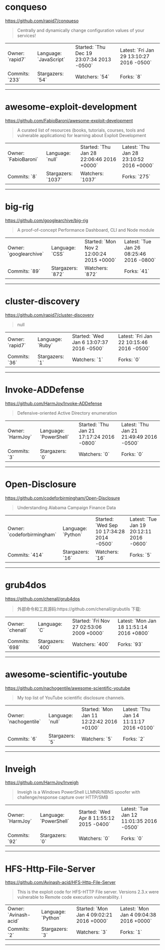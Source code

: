 # conqueso

https://github.com/rapid7/conqueso
<blockquote>
Centrally and dynamically change configuration values of your services!
</blockquote>

<table>
<tr><td>Owner: `rapid7`</td>
    <td>Language: `JavaScript`</td>
    <td>Started: `Thu Dec 19 23:07:34 2013 -0500`</td>
    <td>Latest: `Fri Jan 29 13:10:27 2016 -0500`</td></tr>
<tr><td>Commits: `233`</td>
    <td>Stargazers: `54`</td>
    <td>Watchers: `54`</td>
    <td>Forks: `8`</td></tr>
</table>

---

# awesome-exploit-development

https://github.com/FabioBaroni/awesome-exploit-development
<blockquote>
A curated list of resources (books, tutorials, courses, tools and vulnerable applications) for learning about Exploit Development
</blockquote>

<table>
<tr><td>Owner: `FabioBaroni`</td>
    <td>Language: `null`</td>
    <td>Started: `Thu Jan 28 22:06:46 2016 +0000`</td>
    <td>Latest: `Thu Jan 28 23:10:52 2016 +0000`</td></tr>
<tr><td>Commits: `8`</td>
    <td>Stargazers: `1037`</td>
    <td>Watchers: `1037`</td>
    <td>Forks: `275`</td></tr>
</table>

---

# big-rig

https://github.com/googlearchive/big-rig
<blockquote>
A proof-of-concept Performance Dashboard, CLI and Node module
</blockquote>

<table>
<tr><td>Owner: `googlearchive`</td>
    <td>Language: `CSS`</td>
    <td>Started: `Mon Nov 2 12:00:24 2015 +0000`</td>
    <td>Latest: `Tue Jan 26 08:25:46 2016 -0800`</td></tr>
<tr><td>Commits: `89`</td>
    <td>Stargazers: `872`</td>
    <td>Watchers: `872`</td>
    <td>Forks: `41`</td></tr>
</table>

---

# cluster-discovery

https://github.com/rapid7/cluster-discovery
<blockquote>
null
</blockquote>

<table>
<tr><td>Owner: `rapid7`</td>
    <td>Language: `Ruby`</td>
    <td>Started: `Wed Jan 6 13:07:37 2016 -0500`</td>
    <td>Latest: `Fri Jan 22 10:15:46 2016 -0500`</td></tr>
<tr><td>Commits: `36`</td>
    <td>Stargazers: `1`</td>
    <td>Watchers: `1`</td>
    <td>Forks: `0`</td></tr>
</table>

---

# Invoke-ADDefense

https://github.com/HarmJoy/Invoke-ADDefense
<blockquote>
Defensive-oriented Active Directory enumeration
</blockquote>

<table>
<tr><td>Owner: `HarmJoy`</td>
    <td>Language: `PowerShell`</td>
    <td>Started: `Thu Jan 21 17:17:24 2016 -0800`</td>
    <td>Latest: `Thu Jan 21 21:49:49 2016 -0500`</td></tr>
<tr><td>Commits: `3`</td>
    <td>Stargazers: `0`</td>
    <td>Watchers: `0`</td>
    <td>Forks: `0`</td></tr>
</table>

---

# Open-Disclosure

https://github.com/codeforbirmingham/Open-Disclosure
<blockquote>
Understanding Alabama Campaign Finance Data
</blockquote>

<table>
<tr><td>Owner: `codeforbirmingham`</td>
    <td>Language: `Python`</td>
    <td>Started: `Wed Sep 10 17:34:28 2014 -0500`</td>
    <td>Latest: `Tue Jan 19 20:12:11 2016 -0600`</td></tr>
<tr><td>Commits: `414`</td>
    <td>Stargazers: `16`</td>
    <td>Watchers: `16`</td>
    <td>Forks: `5`</td></tr>
</table>

---

# grub4dos

https://github.com/chenall/grub4dos
<blockquote>
外部命令和工具源码:https://github.com/chenall/grubutils 下载:
</blockquote>

<table>
<tr><td>Owner: `chenall`</td>
    <td>Language: `C`</td>
    <td>Started: `Fri Nov 27 02:53:06 2009 +0000`</td>
    <td>Latest: `Mon Jan 18 11:51:14 2016 +0800`</td></tr>
<tr><td>Commits: `698`</td>
    <td>Stargazers: `400`</td>
    <td>Watchers: `400`</td>
    <td>Forks: `93`</td></tr>
</table>

---

# awesome-scientific-youtube

https://github.com/nachogentile/awesome-scientific-youtube
<blockquote>
My top list of YouTube scientific disclosure channels.
</blockquote>

<table>
<tr><td>Owner: `nachogentile`</td>
    <td>Language: `null`</td>
    <td>Started: `Mon Jan 11 12:22:42 2016 +0100`</td>
    <td>Latest: `Thu Jan 14 11:11:17 2016 +0100`</td></tr>
<tr><td>Commits: `6`</td>
    <td>Stargazers: `5`</td>
    <td>Watchers: `5`</td>
    <td>Forks: `2`</td></tr>
</table>

---

# Inveigh

https://github.com/HarmJoy/Inveigh
<blockquote>
Inveigh is a Windows PowerShell LLMNR/NBNS spoofer with challenge/response capture over HTTP/SMB
</blockquote>

<table>
<tr><td>Owner: `HarmJoy`</td>
    <td>Language: `PowerShell`</td>
    <td>Started: `Wed Apr 8 11:55:12 2015 -0400`</td>
    <td>Latest: `Tue Jan 12 11:01:35 2016 -0500`</td></tr>
<tr><td>Commits: `92`</td>
    <td>Stargazers: `0`</td>
    <td>Watchers: `0`</td>
    <td>Forks: `0`</td></tr>
</table>

---

# HFS-Http-File-Server

https://github.com/Avinash-acid/HFS-Http-File-Server
<blockquote>
This is the exploit code for HFS-HTTP File server. Versions 2.3.x were vulnerable to Remote code execution vulnerability. I
</blockquote>

<table>
<tr><td>Owner: `Avinash-acid`</td>
    <td>Language: `Python`</td>
    <td>Started: `Mon Jan 4 09:02:21 2016 +0000`</td>
    <td>Latest: `Mon Jan 4 09:04:38 2016 +0000`</td></tr>
<tr><td>Commits: `2`</td>
    <td>Stargazers: `3`</td>
    <td>Watchers: `3`</td>
    <td>Forks: `1`</td></tr>
</table>

---


